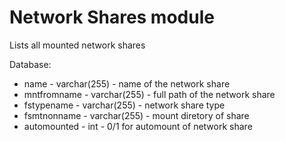 Network Shares module
==============

Lists all mounted network shares


Database:
* name - varchar(255) - name of the network share
* mntfromname - varchar(255) - full path of the network share
* fstypename - varchar(255) - network share type
* fsmtnonname - varchar(255) - mount diretory of share
* automounted - int - 0/1 for automount of network share


